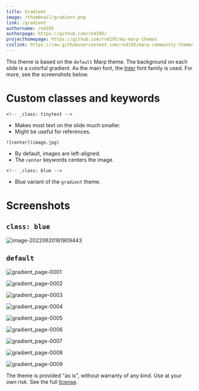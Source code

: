 ```yaml
---
title: Gradient
image: /thumbnail/gradient.png
link: /gradient
authorname: rnd195
authorpage: https://github.com/rnd195/
projecthomepage: https://github.com/rnd195/my-marp-themes
csslink: https://raw.githubusercontent.com/rnd195/marp-community-themes/main/themes/gradient.css
---
```


This theme is based on the `default` Marp theme. The background on each slide is a colorful gradient. As the main font, the [Inter](https://github.com/rsms/inter) font family is used. For more, see the screenshots below.

# Custom classes and keywords

`<!-- _class: tinytext -->`

- Makes most text on the slide much smaller.
- Might be useful for references.

`![center](image.jpg)`

- By default, images are left-aligned.
- The `center` keywords centers the image.

`<!-- _class: blue -->`

- Blue variant of the `gradient` theme.

# Screenshots

## `class: blue`

![image-20220620181909443](/gradient.assets/gradient_page-0000.jpg)

## `default`

![gradient_page-0001](/gradient.assets/gradient_page-0001.jpg)

![gradient_page-0002](/gradient.assets/gradient_page-0002.jpg)

![gradient_page-0003](/gradient.assets/gradient_page-0003.jpg)

![gradient_page-0004](/gradient.assets/gradient_page-0004.jpg)

![gradient_page-0005](/gradient.assets/gradient_page-0005.jpg)

![gradient_page-0006](/gradient.assets/gradient_page-0006.jpg)

![gradient_page-0007](/gradient.assets/gradient_page-0007.jpg)

![gradient_page-0008](/gradient.assets/gradient_page-0008.jpg)

![gradient_page-0009](/gradient.assets/gradient_page-0009.jpg)

The theme is provided "as is", without warranty of any kind. Use at your own risk. See the full [license](https://github.com/rnd195/marp-community-themes/blob/main/LICENSE).

